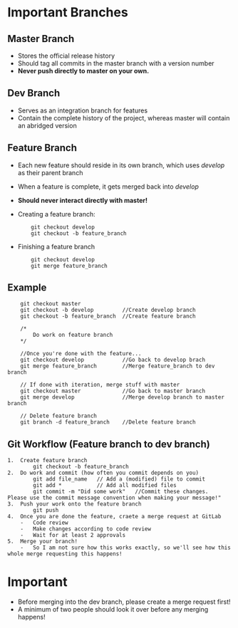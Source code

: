 #   Important Branches
##  Master Branch
*   Stores the official release history
*   Should tag all commits in the master branch with a version number
*   **Never push directly to master on your own.**

##  Dev Branch
*   Serves as an integration branch for features
*   Contain the complete history of the project, whereas master will contain an abridged version

##  Feature Branch
*   Each new feature should reside in its own branch, which uses *develop* as their parent branch
*   When a feature is complete, it gets merged back into *develop*
*   **Should never interact directly with master!**
*   Creating a feature branch:
            
            git checkout develop
            git checkout -b feature_branch
*   Finishing a feature branch
            
            git checkout develop
            git merge feature_branch
        
##  Example
        git checkout master
        git checkout -b develop         //Create develop branch
        git checkout -b feature_branch  //Create feature branch

        /*
            Do work on feature branch
        */  
        
        //Once you're done with the feature...
        git checkout develop            //Go back to develop brach
        git merge feature_branch        //Merge feature_branch to dev branch
       
        // If done with iteration, merge stuff with master
        git checkout master             //Go back to master branch
        git merge develop               //Merge develop branch to master branch
        
        // Delete feature branch
        git branch -d feature_branch    //Delete feature branch
        
##  Git Workflow (Feature branch to dev branch)
    1.  Create feature branch
            git checkout -b feature_branch
    2.  Do work and commit (how often you commit depends on you)
            git add file_name   // Add a (modified) file to commit
            git add *           // Add all modified files
            git commit -m "Did some work"   //Commit these changes.  Please use the commit message convention when making your message!"
    3.  Push your work onto the feature branch
            git push
    4.  Once you are done the feature, craete a merge request at GitLab
        -   Code review
        -   Make changes according to code review
        -   Wait for at least 2 approvals
    5.  Merge your branch!
        -   So I am not sure how this works exactly, so we'll see how this whole merge requesting this happens!
        
#   Important
*   Before merging into the dev branch, please create a merge request first!
*   A minimum of two people should look it over before any merging happens!
        
